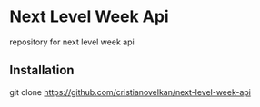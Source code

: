 # Next Level Week Api

repository for next level week api

## Installation

git clone https://github.com/cristianovelkan/next-level-week-api
